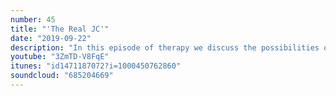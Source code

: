 ```yaml
---
number: 45
title: "'The Real JC'"
date: "2019-09-22"
description: "In this episode of therapy we discuss the possibilities of JC not having our best interests at heart. In the office today are: Dr. Billiam Dasselhoff, Dr. John Bon Smooth, Dr. and DJ AP, Dr. and Interpreter THC, Dr. and Stand Up Speaker - Chris Chaos, Dr. and on location reporter - Big Red. Join us as we discuss the nether regions of Johnstown."
youtube: "3ZmTD-V8FqE"
itunes: "id1471187072?i=1000450762860"
soundcloud: "685204669"
---
```

